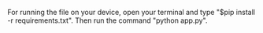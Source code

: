 For running the file on your device, open your terminal and type "$pip install -r requirements.txt". Then run the command "python app.py".
